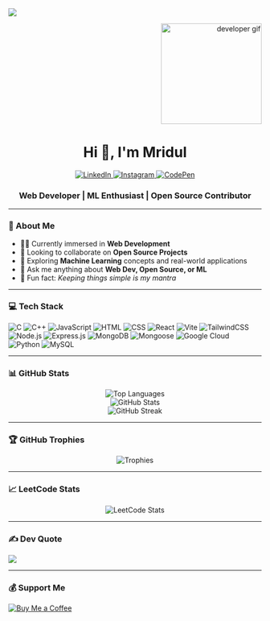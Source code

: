 <img src="https://komarev.com/ghpvc/?username=mridul0703&label=Views&color=0e75b6&style=for-the-badge" />
<p align="right">
  <img src="https://media.licdn.com/dms/image/v2/D4D16AQGDnyN83IGSVA/profile-displaybackgroundimage-shrink_350_1400/profile-displaybackgroundimage-shrink_350_1400/0/1715247342576?e=1750896000&v=beta&t=vMVkwid72ETZVEY8WISR4yinU5nB6oT0f-mBw-fN7F8" width="auto" height="200" alt="developer gif" />
</p>

<h1 align="center">Hi 👋, I'm Mridul</h1>
<div align="center">
  <a href="https://linkedin.com/in/mridul-m-kumar-a7aa122a5" target="_blank">
    <img src="https://img.shields.io/badge/LinkedIn-%230077B5.svg?style=for-the-badge&logo=linkedin&logoColor=white" alt="LinkedIn"/>
  </a>
  <a href="https://instagram.com/mridulmkumar" target="_blank">
    <img src="https://img.shields.io/badge/Instagram-%23E4405F.svg?style=for-the-badge&logo=instagram&logoColor=white" alt="Instagram"/>
  </a>
  <a href="https://codepen.io/alpha0703" target="_blank">
    <img src="https://img.shields.io/badge/CodePen-000000.svg?style=for-the-badge&logo=codepen&logoColor=white" alt="CodePen"/>
  </a>
</div>
<h3 align="center">Web Developer | ML Enthusiast | Open Source Contributor</h3>

---

### 💫 About Me
- 🧑‍💻 Currently immersed in **Web Development**
- 🤝 Looking to collaborate on **Open Source Projects**
- 🧠 Exploring **Machine Learning** concepts and real-world applications
- 💬 Ask me anything about **Web Dev, Open Source, or ML**
- 🥂 Fun fact: *Keeping things simple is my mantra*

---

### 💻 Tech Stack
![C](https://img.shields.io/badge/C-00599C?style=for-the-badge&logo=c&logoColor=white)
![C++](https://img.shields.io/badge/C++-00599C?style=for-the-badge&logo=c%2B%2B&logoColor=white)
![JavaScript](https://img.shields.io/badge/JavaScript-F7DF1E?style=for-the-badge&logo=javascript&logoColor=black)
![HTML](https://img.shields.io/badge/HTML5-E34F26?style=for-the-badge&logo=html5&logoColor=white)
![CSS](https://img.shields.io/badge/CSS3-1572B6?style=for-the-badge&logo=css3&logoColor=white)
![React](https://img.shields.io/badge/React-20232A?style=for-the-badge&logo=react&logoColor=61DAFB)
![Vite](https://img.shields.io/badge/Vite-646CFF?style=for-the-badge&logo=vite&logoColor=white)
![TailwindCSS](https://img.shields.io/badge/TailwindCSS-38B2AC?style=for-the-badge&logo=tailwind-css&logoColor=white)
![Node.js](https://img.shields.io/badge/Node.js-339933?style=for-the-badge&logo=node.js&logoColor=white)
![Express.js](https://img.shields.io/badge/Express.js-000000?style=for-the-badge&logo=express&logoColor=white)
![MongoDB](https://img.shields.io/badge/MongoDB-4EA94B?style=for-the-badge&logo=mongodb&logoColor=white)
![Mongoose](https://img.shields.io/badge/Mongoose-880000?style=for-the-badge&logo=mongoose&logoColor=white)
![Google Cloud](https://img.shields.io/badge/Google%20Cloud-4285F4?style=for-the-badge&logo=google-cloud&logoColor=white)
![Python](https://img.shields.io/badge/Python-3776AB?style=for-the-badge&logo=python&logoColor=white)
![MySQL](https://img.shields.io/badge/MySQL-4479A1?style=for-the-badge&logo=mysql&logoColor=white)

---

### 📊 GitHub Stats
<div align="center">
    <img src="https://github-readme-stats.vercel.app/api/top-langs/?username=mridul0703&layout=compact&theme=radical" alt="Top Languages"/>
    <br>
    <img src="https://github-readme-stats.vercel.app/api?username=mridul0703&show_icons=true&theme=radical&include_all_commits=true&count_private=true" alt="GitHub Stats"/>
    <br>
    <img src="https://github-readme-streak-stats.herokuapp.com/?user=mridul0703&theme=radical" alt="GitHub Streak"/>
</div>

---

### 🏆 GitHub Trophies
<div align="center">
  <img src="https://github-profile-trophy.vercel.app/?username=mridul0703&theme=radical&no-frame=false&no-bg=true&margin-w=4" alt="Trophies"/>
</div>

---

### 📈 LeetCode Stats
<div align="center">
  <img src="https://leetcode-stats.vercel.app/api?username=mridul0703&theme=Dark" alt="LeetCode Stats"/>
</div>

---

### ✍️ Dev Quote
![](https://quotes-github-readme.vercel.app/api?type=horizontal&theme=radical)

---

### 💰 Support Me
[![Buy Me a Coffee](https://img.shields.io/badge/Buy%20Me%20a%20Coffee-ffdd00?style=for-the-badge&logo=buy-me-a-coffee&logoColor=black)](https://buymeacoffee.com/mridul0703)
